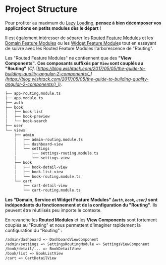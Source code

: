 # Project Structure

Pour profiter au maximum du [Lazy Loading](lazy-loading.md), **pensez à bien décomposer vos applications en petits modules dès le départ** !

Il est également intéresser de séparer les [Routed Feature Modules](../project-structure-and-modules/feature-module.md) et les [Domain Feature Modules](../project-structure-and-modules/feature-module.md) ou les [Widget Feature Module](../project-structure-and-modules/feature-module.md)s tout en essayant de suivre avec les Routed Feature Modules l'arborescence de "Routing".

Les "Routed Feature Modules" ne contiennent que des **"View Components"**. **Ces composants suffixés par `View` sont couplés au "Routing"** _\(Cf._ [_https://blog.wishtack.com/2017/05/05/the-guide-to-building-quality-angular-2-components/_](https://blog.wishtack.com/2017/05/05/the-guide-to-building-quality-angular-2-components/)_\)_.

```bash
├── app-routing.module.ts
├── app.module.ts
├── auth
├── book
│   ├── book-list
│   ├── book-preview
│   └── book-search
├── user
└── views
    ├── admin
    │   ├── admin-routing.module.ts
    │   ├── dashboard-view
    │   └── settings
    │       ├── settings-routing.module.ts
    │       └── settings-view
    ├── book
    │   ├── book-detail-view
    │   ├── book-list-view
    │   └── book-routing.module.ts
    └── cart
        ├── cart-detail-view
        └── cart-routing.module.ts
```

**Les "Domain, Service et Widget Feature Modules"** _**\(`auth`, `book`, `user`\)**_ **sont indépendants du fonctionnement et de la configuration du "Routing"**. Ils peuvent être réutilisés peu importe le contexte.

En revanche les **Routed Modules** et les **View Components** sont fortement couplés au "Routing" et nous permettent d'imaginer rapidement la configuration du "Routing" :

```bash
/admin/dashboard => DashboardViewComponent
/admin/settings => SettingsRoutingModule => SettingsViewComponent
/book/detail/... => BookDetailView
/book/list => BookListView
/cart => CartDetailView
```



